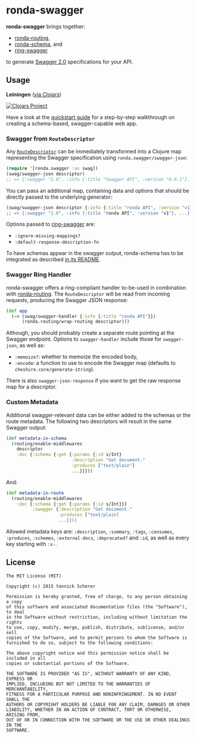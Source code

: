 # ronda-swagger

__ronda-swagger__ brings together:

- [ronda-routing][ronda-routing],
- [ronda-schema][ronda-schema], and
- [ring-swagger][ring-swagger]

to generate [Swagger 2.0][swagger2] specifications for your API.

[ronda-routing]: https://github.com/xsc/ronda-routing
[ronda-schema]: https://github.com/xsc/ronda-schema
[ring-swagger]: https://github.com/metosin/ring-swagger
[swagger2]: https://github.com/swagger-api/swagger-spec/blob/master/versions/2.0.md#specification

## Usage

__Leiningen__ ([via Clojars][clojars])

[![Clojars Project](http://clojars.org/ronda/swagger/latest-version.svg)][clojars]

[clojars]: https://clojars.org/ronda/swagger

Have a look at the [quickstart guide](QUICKSTART.md) for a step-by-step
walkthrough on creating a schema-based, swagger-capable web app.

### Swagger from `RouteDescriptor`

Any [`RouteDescriptor`][route-descriptor] can be immediately transformed into a 
Clojure map representing the Swagger specification using
`ronda.swagger/swagger-json`:

```clojure
(require '[ronda.swagger :as swag])
(swag/swagger-json descriptor)
;; => {:swagger "2.0", :info {:title "Swagger API", :version "0.0.1"}, ...}
```

You can pass an additional map, containing data and options that should be
directly passed to the underlying generator:

```clojure
(swag/swagger-json descriptor {:info {:title "ronda API", :version "v1}})
;; => {:swagger "2.0", :info {:title "ronda API", :version "v1"}, ...}
```

Options passed to [ring-swagger][ring-swagger] are:

- `:ignore-missing-mappings?`
- `:default-response-description-fn`

To have schemas appear in the swagger output, ronda-schema has to be integrated
as described [in its README][ronda-schema-integration].

[route-descriptor]: https://github.com/xsc/ronda-routing#route-descriptors
[ronda-schema-integration]: https://github.com/xsc/ronda-schema#integration-with-rondarouting

### Swagger Ring Handler

ronda-swagger offers a ring-compliant handler to-be-used in combination with
[ronda-routing][ronda-routing]. The `RouteDescriptor` will be read from incoming
requests, producing the Swagger JSON response:

```clojure
(def app
  (-> (swag/swagger-handler {:info {:title "ronda API"}})
      (ronda.routing/wrap-routing descriptor)))
```

Although, you should probably create a separate route pointing at the Swagger
endpoint. Options to `swagger-handler` include those for `swagger-json`, as well
as:

- `:memoize?`: whether to memoize the encoded body,
- `:encode`: a function to use to encode the Swagger map (defaults to
  `cheshire.core/generate-string`).

There is also `swagger-json-response` if you want to get the raw response map
for a descriptor.

### Custom Metadata

Additional swagger-relevant data can be either added to the schemas or the
route metadata. The following two descriptors will result in the same Swagger
output:

```clojure
(def metadata-in-schema
  (routing/enable-middlewares
    descriptor
    :doc {:schema {:get {:params {:id s/Int}
                         :description "Get document."
                         :produces ["text/plain"]
                         ...}}}))
```

And:

```clojure
(def metadata-in-route
  (routing/enable-middlewares
    :doc {:schema {:get {:params {:id s/Int}}}
          :swagger {:description "Get document."
                    :produces ["text/plain]
                    ...}}))
```

Allowed metadata keys are: `:description`, `:summary`, `:tags`, `:consumes`,
`:produces`, `:schemes`, `:external-docs`, `:deprecated?` and `:id`, as well as
every key starting with `:x-`.

## License

```
The MIT License (MIT)

Copyright (c) 2015 Yannick Scherer

Permission is hereby granted, free of charge, to any person obtaining a copy
of this software and associated documentation files (the "Software"), to deal
in the Software without restriction, including without limitation the rights
to use, copy, modify, merge, publish, distribute, sublicense, and/or sell
copies of the Software, and to permit persons to whom the Software is
furnished to do so, subject to the following conditions:

The above copyright notice and this permission notice shall be included in all
copies or substantial portions of the Software.

THE SOFTWARE IS PROVIDED "AS IS", WITHOUT WARRANTY OF ANY KIND, EXPRESS OR
IMPLIED, INCLUDING BUT NOT LIMITED TO THE WARRANTIES OF MERCHANTABILITY,
FITNESS FOR A PARTICULAR PURPOSE AND NONINFRINGEMENT. IN NO EVENT SHALL THE
AUTHORS OR COPYRIGHT HOLDERS BE LIABLE FOR ANY CLAIM, DAMAGES OR OTHER
LIABILITY, WHETHER IN AN ACTION OF CONTRACT, TORT OR OTHERWISE, ARISING FROM,
OUT OF OR IN CONNECTION WITH THE SOFTWARE OR THE USE OR OTHER DEALINGS IN THE
SOFTWARE.
```
